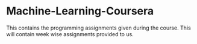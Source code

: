 # Machine-Learning-Coursera

This contains the programming assignments given during the course.
This will contain week wise assignments provided to us.
